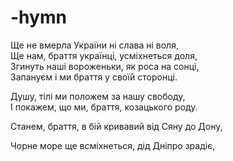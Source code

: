 ﻿# -hymn
Ще не вмерла України ні слава ні воля,<br>
Ще нам, браття українці, усміхнеться доля,<br>
Згинуть наші вороженьки, як роса на сонці,<br>
Запануєм і ми браття у своїй сторонці.<br>

Душу, тілі ми положем за нашу свободу,<br>
І покажем, що ми, браття, козацького роду.<br>

Станем, браття, в бій кривавий від Сяну до Дону,<br>

Чорне море ще всміхнеться, дід Дніпро зрадіє,<br>


